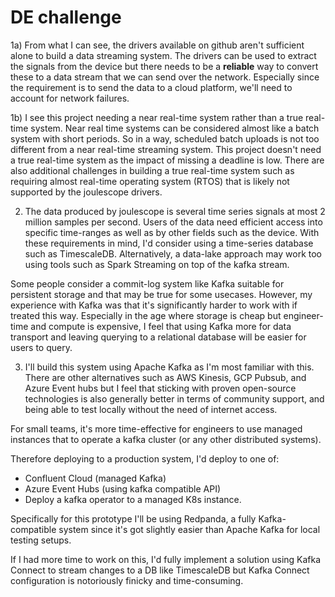 # DE challenge


1a) From what I can see, the drivers available on github aren't sufficient alone to build a data streaming system.
The drivers can be used to extract the signals from the device but there needs to be a __reliable__ way to convert these to a data stream that we can send over the network.
Especially since the requirement is to send the data to a cloud platform, we'll need to account for network failures.

1b) I see this project needing a near real-time system rather than a true real-time system. Near real time systems can be considered almost like a batch system with short periods.
So in a way, scheduled batch uploads is not too different from a near real-time streaming system.
This project doesn't need a true real-time system as the impact of missing a deadline is low.
There are also additional challenges in building a true real-time system such as requiring almost
real-time operating system (RTOS) that is likely not supported by the joulescope drivers.


2) The data produced by joulescope is several time series signals at most 2 million samples per second.
Users of the data need efficient access into specific time-ranges as well as by other fields such as the device.
With these requirements in mind, I'd consider using a time-series database such as TimescaleDB.
Alternatively, a data-lake approach may work too using tools such as Spark Streaming on top of the kafka stream.

Some people consider a commit-log system like Kafka suitable for persistent storage and that may be true for some usecases.
However, my experience with Kafka was that it's significantly harder to work with if treated this way.
Especially in the age where storage is cheap but engineer-time and compute is expensive,
I feel that using Kafka more for data transport and leaving querying to a relational database will be easier for users to query.

3) I'll build this system using Apache Kafka as I'm most familiar with this.
There are other alternatives such as AWS Kinesis, GCP Pubsub, and Azure Event hubs but I feel that sticking with proven open-source technologies is also generally better
in terms of community support, and being able to test locally without the need of internet access.

For small teams, it's more time-effective for engineers to use managed instances that to operate a kafka cluster (or any other distributed systems).

Therefore deploying to a production system, I'd deploy to one of:
* Confluent Cloud (managed Kafka)
* Azure Event Hubs (using kafka compatible API)
* Deploy a kafka operator to a managed K8s instance.

Specifically for this prototype I'll be using Redpanda, a fully Kafka-compatible system since it's got slightly easier than Apache Kafka for local testing setups.

If I had more time to work on this, I'd fully implement a solution using Kafka Connect to stream changes to a DB like TimescaleDB but Kafka Connect configuration is notoriously finicky and time-consuming.

